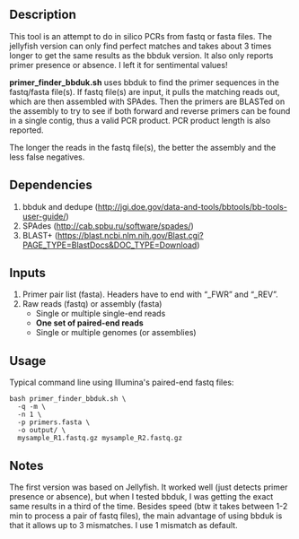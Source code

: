 ## Description

This tool is an attempt to do in silico PCRs from fastq or fasta files. The jellyfish version can only find perfect matches and takes about 3 times longer to get the same results as the bbduk version. It also only reports primer presence or absence. I left it for sentimental values!

**primer\_finder\_bbduk.sh** uses bbduk to find the primer sequences in the fastq/fasta file(s). If fastq file(s) are input, it pulls the matching reads out, which are then assembled with SPAdes. Then the primers are BLASTed on the assembly to try to see if both forward and reverse primers can be found in a single contig, thus a valid PCR product. PCR product length is also reported.

The longer the reads in the fastq file(s), the better the assembly and the less false negatives.

## Dependencies
1. bbduk and dedupe (http://jgi.doe.gov/data-and-tools/bbtools/bb-tools-user-guide/)
2. SPAdes (http://cab.spbu.ru/software/spades/)
3. BLAST+ (https://blast.ncbi.nlm.nih.gov/Blast.cgi?PAGE_TYPE=BlastDocs&DOC_TYPE=Download)

## Inputs

1. Primer pair list (fasta). Headers have to end with “_FWR” and “_REV”.
2. Raw reads (fastq) or assembly (fasta)
    * Single or multiple single-end reads
    * **One set of paired-end reads**
    * Single or multiple genomes (or assemblies)

## Usage

Typical command line using Illumina's paired-end fastq files:
````
bash primer_finder_bbduk.sh \
  -q -m \
  -n 1 \
  -p primers.fasta \
  -o output/ \
  mysample_R1.fastq.gz mysample_R2.fastq.gz

````

## Notes

The first version was based on Jellyfish. It worked well (just detects primer presence or absence), but when I tested bbduk, I was getting the exact same results in a third of the time. Besides speed (btw it takes between 1-2 min to process a pair of fastq files), the main advantage of using bbduk is that it allows up to 3 mismatches. I use 1 mismatch as default.
